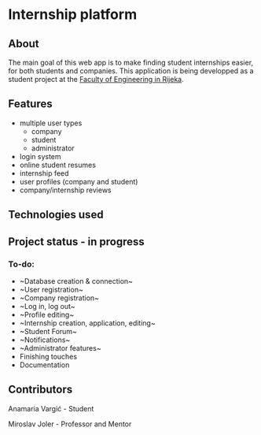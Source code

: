 # Internship platform 
## About
The main goal of this web app is to make finding student internships easier, for both students and companies. This application is being developped as a student project at the [Faculty of Engineering in Rijeka](http://www.riteh.uniri.hr/en/).

## Features
- multiple user types
  - company
  - student
  - administrator
- login system
- online student resumes
- internship feed
- user profiles (company and student)
- company/internship reviews

## Technologies used

## Project status - in progress
### To-do:
- ~Database creation & connection~
- ~User registration~
- ~Company registration~
- ~Log in, log out~
- ~Profile editing~
- ~Internship creation, application, editing~
- ~Student Forum~
- ~Notifications~
- ~Administrator features~
- Finishing touches
- Documentation
## Contributors
Anamaria Vargić - Student  

Miroslav Joler - Professor and Mentor
